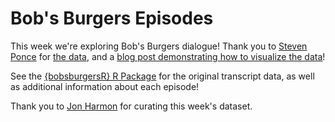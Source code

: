 # Bob's Burgers Episodes

This week we're exploring Bob's Burgers dialogue! Thank you to [Steven Ponce](https://github.com/poncest) for [the data](https://github.com/poncest/bobsburgersR), and a [blog post demonstrating how to visualize the data](https://stevenponce.netlify.app/projects/standalone_visualizations/sa_2024-11-11.html)!

See the [{bobsburgersR} R Package](https://github.com/poncest/bobsburgersR) for the original transcript data, as well as additional information about each episode!

Thank you to [Jon Harmon](https://github.com/jonthegeek) for curating this week's dataset.
